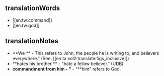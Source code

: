 ## translationWords

* [[en:tw:command]]
* [[en:tw:god]]

## translationNotes

* **We ** - This refers to John, the people he is writing to, and believers everywhere." (See: [[en:ta:vol2:translate:figs_inclusive]])
* **hates his brother ** - "hate a fellow believer."  (UDB)
* **commandment from him - "** - "**him" refers to God.
